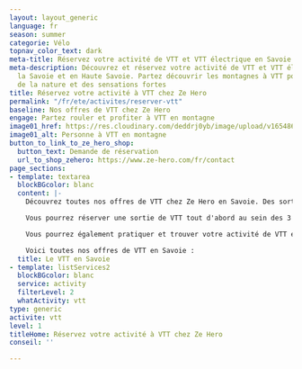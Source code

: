 ```yaml
---
layout: layout_generic
language: fr
season: summer
categorie: Vélo
topnav_color_text: dark
meta-title: Réservez votre activité de VTT et VTT électrique en Savoie
meta-description: Découvrez et réservez votre activité de VTT et VTT électrique dans
  la Savoie et en Haute Savoie. Partez découvrir les montagnes à VTT pour profiter
  de la nature et des sensations fortes
title: Réservez votre activité à VTT chez Ze Hero
permalink: "/fr/ete/activites/reserver-vtt"
baseline: Nos offres de VTT chez Ze Hero
engage: Partez rouler et profiter à VTT en montagne
image01_href: https://res.cloudinary.com/deddrj0yb/image/upload/v1654866668/website/Sames%20Jones/FB_IMG_1654680653467.jpg
image01_alt: Personne à VTT en montagne
button_to_link_to_ze_hero_shop:
  button_text: Demande de réservation
  url_to_shop_zehero: https://www.ze-hero.com/fr/contact
page_sections:
- template: textarea
  blockBGcolor: blanc
  content: |-
    Découvrez toutes nos offres de VTT chez Ze Hero en Savoie. Des sorties de VTT et de VTT électriques sur les sentiers montagneux quel que soit votre niveau. Vous découvrirez différents itinéraires qui vous feront découvrir les lieux, les panoramas, atteindre des points de vue d'exception, faire le plein de sensation forte dans les descentes sur les sentiers.

    Vous pourrez réserver une sortie de VTT tout d'abord au sein des 3 vallées à Méribel et Les Menuires. Notre guide de VTT vous propose différents itinéraires dans les montagnes des Bellevilles et de Méribel. Vous pourrez alors découvrir ce domaine incroyable, sa faune et flore riche, ses sentiers ludiques ainsi que de nombreux parcours. Ils proposent des parcours de 2h pour les familles ainsi que les amateurs de VTT pour des parcours plus sportifs. Vous pourrez également visiter les différents villages et hameaux savoyards.

    Vous pourrez également pratiquer et trouver votre activité de VTT et VTT électrique du coté d'Aix les Bains et du Grand Revard. Vous pourrez rouler ce que l'on appele le  "Petit canada savoyard ". Un plateau magnifique avec vue sur ce le lac et le Mont Blanc. En famille, entre amis, vous pourrez profiter de découvrir et de vous aventurer à VTT sur les sentiers en vous laissant guider par " [**Expérience Vélo**](https://www.ze-hero.com/fr/ete/partenaires/experience-velo) "

    Voici toutes nos offres de VTT en Savoie :
  title: Le VTT en Savoie
- template: listServices2
  blockBGcolor: blanc
  service: activity
  filterLevel: 2
  whatActivity: vtt
type: generic
activite: vtt
level: 1
titleHome: Réservez votre activité à VTT chez Ze Hero
conseil: ''

---
```

